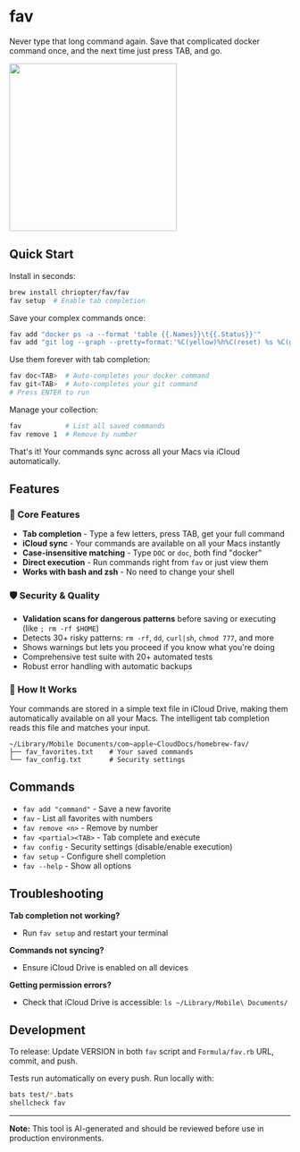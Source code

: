 # fav

Never type that long command again. Save that complicated docker command once, and the next time just press TAB, and go.

<img src="https://github.com/user-attachments/assets/2bd04cfe-9dff-4080-a8ca-2bfd0a3f5893" width="300">


## Quick Start

Install in seconds:
```bash
brew install chriopter/fav/fav
fav setup  # Enable tab completion
```

Save your complex commands once:
```bash
fav add "docker ps -a --format 'table {{.Names}}\t{{.Status}}'"
fav add "git log --graph --pretty=format:'%C(yellow)%h%C(reset) %s %C(green)'"
```

Use them forever with tab completion:
```bash
fav doc<TAB>  # Auto-completes your docker command
fav git<TAB>  # Auto-completes your git command
# Press ENTER to run
```

Manage your collection:
```bash
fav           # List all saved commands
fav remove 1  # Remove by number
```

That's it! Your commands sync across all your Macs via iCloud automatically.

## Features

### 🚀 Core Features
- **Tab completion** - Type a few letters, press TAB, get your full command
- **iCloud sync** - Your commands are available on all your Macs instantly
- **Case-insensitive matching** - Type `DOC` or `doc`, both find "docker"
- **Direct execution** - Run commands right from `fav` or just view them
- **Works with bash and zsh** - No need to change your shell

### 🛡️ Security & Quality
- **Validation scans for dangerous patterns** before saving or executing (like `; rm -rf $HOME`)
- Detects 30+ risky patterns: `rm -rf`, `dd`, `curl|sh`, `chmod 777`, and more
- Shows warnings but lets you proceed if you know what you're doing
- Comprehensive test suite with 20+ automated tests
- Robust error handling with automatic backups

### 📁 How It Works
Your commands are stored in a simple text file in iCloud Drive, making them automatically available on all your Macs. The intelligent tab completion reads this file and matches your input.

```
~/Library/Mobile Documents/com~apple~CloudDocs/homebrew-fav/
├── fav_favorites.txt    # Your saved commands
└── fav_config.txt       # Security settings
```

## Commands

- `fav add "command"` - Save a new favorite
- `fav` - List all favorites with numbers  
- `fav remove <n>` - Remove by number
- `fav <partial><TAB>` - Tab complete and execute
- `fav config` - Security settings (disable/enable execution)
- `fav setup` - Configure shell completion
- `fav --help` - Show all options

## Troubleshooting

**Tab completion not working?** 
- Run `fav setup` and restart your terminal

**Commands not syncing?** 
- Ensure iCloud Drive is enabled on all devices

**Getting permission errors?** 
- Check that iCloud Drive is accessible: `ls ~/Library/Mobile\ Documents/`

## Development

To release: Update VERSION in both `fav` script and `Formula/fav.rb` URL, commit, and push.

Tests run automatically on every push. Run locally with:
```bash
bats test/*.bats
shellcheck fav
```

---

**Note:** This tool is AI-generated and should be reviewed before use in production environments.